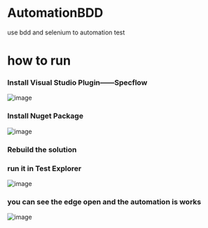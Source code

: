 # AutomationBDD
use bdd and selenium to automation test

# how to run
### Install Visual Studio Plugin——Specflow
![image](https://github.com/light2001/AutomationBDD/assets/3821091/65e3acb2-2f12-4f63-8c37-515b0106fe57)

### Install Nuget Package
![image](https://github.com/light2001/AutomationBDD/assets/3821091/1f8517b4-2a31-4a99-ba57-b5c1bd6e41b4)

### Rebuild the solution 

### run it in Test Explorer
![image](https://github.com/light2001/AutomationBDD/assets/3821091/9920da82-0f28-4d7d-9b52-117cfb951ad3)

### you can see the edge open and the automation is works
![image](https://github.com/light2001/AutomationBDD/assets/3821091/30f3d8ff-80e4-4d4f-8671-ee421c1354bb)





